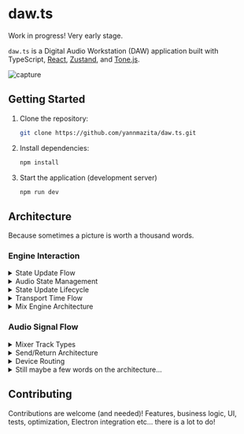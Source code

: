 # daw.ts

Work in progress! Very early stage.

`daw.ts` is a Digital Audio Workstation (DAW) application built with TypeScript, [React](https://react.dev/), [Zustand](https://github.com/pmndrs/zustand), and [Tone.js](https://tonejs.github.io/).

![capture](https://github.com/user-attachments/assets/a5ebd776-026c-439a-862f-5dd7158097c8)

## Getting Started

1.  Clone the repository:

    ```bash
    git clone https://github.com/yannmazita/daw.ts.git
    ```

2.  Install dependencies:

    ```bash
    npm install
    ```

3.  Start the application (development server)

    ```bash
    npm run dev
    ```

## Architecture

Because sometimes a picture is worth a thousand words.

### Engine Interaction

<details>
    <summary>
    State Update Flow
    </summary>

```mermaid
sequenceDiagram
    participant C as Component
    participant H as Hook
    participant S as Store
    participant E as Engine
    participant A as AudioNode

    C->>H: Call hook method
    H->>E: Call engine method
    E->>A: Update audio node
    E->>S: Update state
    S->>C: Re-render with new state
```

</details>

<details>
    <summary>
    Audio State Management
    </summary>

```mermaid
sequenceDiagram
    participant C as Component
    participant S as Store
    participant E as Engine
    participant T as Tone.js
    participant A as AudioContext

    C->>S: Update State
    S->>E: Notify Engine
    E->>T: Update Audio Nodes
    T->>A: Schedule Changes
    A->>T: Audio Processing
    T->>E: Update Status
    E->>S: Update State
    S->>C: Re-render
```

</details>

<details>
    <summary>
    State Update Lifecycle
    </summary>

The intended lifecycle, more often than not validation and rollback are not (yet) implemented.

```mermaid
stateDiagram-v2
    [*] --> InitialState
    InitialState --> UpdateRequested: Action Triggered
    UpdateRequested --> ValidationCheck: Check Update
    ValidationCheck --> AudioNodeUpdate: Valid
    ValidationCheck --> ErrorState: Invalid
    AudioNodeUpdate --> StateUpdate: Success
    AudioNodeUpdate --> ErrorState: Failure
    StateUpdate --> [*]
    ErrorState --> InitialState: Rollback
```

</details>

<details>
    <summary>
    Transport Time Flow
    </summary>

```mermaid
sequenceDiagram
    participant T as Transport
    participant S as Scheduler
    participant C as Clock
    participant A as AudioContext

    T->>S: Schedule Event
    S->>C: Calculate Time
    C->>A: Schedule Audio
    A->>C: Time Update
    C->>T: Position Update
    T->>S: Check Schedule
```

</details>

<details>
    <summary>
    Mix Engine Architecture
    </summary>

```mermaid
graph TD
    A[MixEngine] --> B[Master Track]
    A --> C[Return Tracks]
    A --> D[Sound Chains]

    B --> E[Master Channel]
    E --> F[Destination]

    C --> G[Return Channels]
    G --> E

    D --> H[Device Chain]
    H --> I[Track Input]
    I --> J[Track Channel]
    J --> E
```

</details>

### Audio Signal Flow

<details>
    <summary>
    Mixer Track Types
    </summary>

```mermaid
graph TD
    A[Mixer Tracks] --> B[Regular Track]
    A --> C[Return Track]
    A --> D[Master Track]

    B --> E[Channel Strip]
    C --> E
    D --> E

    E --> F[Input Gain]
    E --> G[Pan]
    E --> H[Volume]
    E --> I[Meter]
```

</details>

<details>
    <summary>
    Send/Return Architecture
    </summary>

```mermaid
graph TD
    A[Source Track] --> B{Send Point}
    B -->|Pre-Fader| C[Send Gain]
    B -->|Post-Fader| C
    C --> D[Return Track]
    D --> E[Master Track]

    F[Source Track 2] --> G{Send Point}
    G -->|Pre-Fader| H[Send Gain]
    G -->|Post-Fader| H
    H --> D
```

</details>

<details>
    <summary>
    Device Routing
    </summary>

```mermaid
sequenceDiagram
    participant I as Input
    participant D as Device Chain
    participant B as Bypass
    participant O as Output

    I->>D: Audio Signal
    D->>B: Process
    B-->>O: Bypassed
    B->>O: Processed
```

</details>

<details>
    <summary>
    Still maybe a few words on the architecture...
    </summary>

The application logic is made of engines (modules) that allow the application to grow with new features. Each engine has its own logic and state and is initialized by `EngineManager`.
Currently there are 6 engines.

### Composition Engine

This engine is the orchestrator for all other engines, it is the sole interface for the UI and has dedicated services for each engine.

### Track Engine

This engine manages track creation and manipulation (volume, pan, routing, metering etc).

### Automation Engine

_Not fully implemented yet._ This engine manages automation lanes and paramater connections.

### Clip Engine

This engine manages clips (MIDI clips and audio clips), MIDI file parsing, audio buffers etc.

### Mix Engine

This engine manages mixing, sends, routing, sound chains etc. Audio processing is done through Tone.js and is extended when needed.

### Transport Engine

This engine manages playback transport, tempo (and tempo tap), time signature, loop settings. Interacts with Tone.js ot control transport state.

</details>

## Contributing

Contributions are welcome (and needed)! Features, business logic, UI, tests, optimization, Electron integration etc... there is a lot to do!
